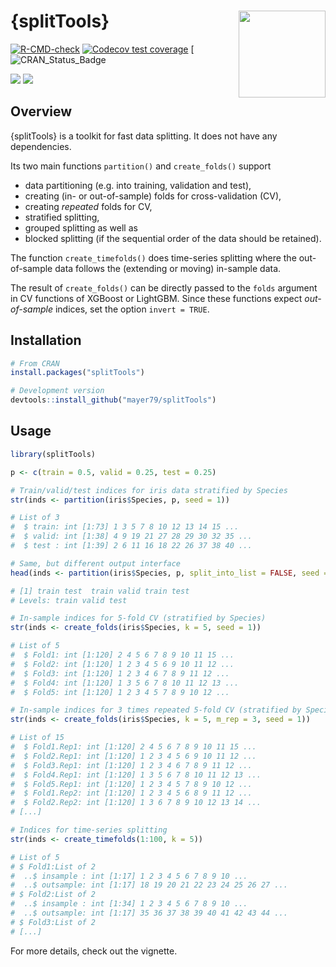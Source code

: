# {splitTools} <a href='https://github.com/mayer79/splitTools'><img src='man/figures/logo.png' align="right" height="139" /></a>

<!-- badges: start -->

[![R-CMD-check](https://github.com/mayer79/splitTools/actions/workflows/R-CMD-check.yaml/badge.svg)](https://github.com/mayer79/splitTools/actions/workflows/R-CMD-check.yaml)
[![Codecov test coverage](https://codecov.io/gh/mayer79/splitTools/graph/badge.svg)](https://app.codecov.io/gh/mayer79/splitTools?branch=main)
[![![CRAN_Status_Badge](https://www.r-pkg.org/badges/version/splitTools)](https://cran.r-project.org/package=splitTools)

[![](https://cranlogs.r-pkg.org/badges/splitTools)](https://cran.r-project.org/package=splitTools) 
[![](https://cranlogs.r-pkg.org/badges/grand-total/splitTools?color=orange)](https://cran.r-project.org/package=splitTools)

<!-- badges: end -->

## Overview

{splitTools} is a toolkit for fast data splitting. It does not have any dependencies. 

Its two main functions `partition()` and `create_folds()` support

- data partitioning (e.g. into training, validation and test),
- creating (in- or out-of-sample) folds for cross-validation (CV),
- creating *repeated* folds for CV,
- stratified splitting, 
- grouped splitting as well as
- blocked splitting (if the sequential order of the data should be retained).

The function `create_timefolds()` does time-series splitting where the out-of-sample data follows the (extending or moving) in-sample data.

The result of `create_folds()` can be directly passed to the `folds` argument in CV functions of XGBoost or LightGBM. Since these functions expect *out-of-sample* indices, set the option `invert = TRUE`.

## Installation

```r
# From CRAN
install.packages("splitTools")

# Development version
devtools::install_github("mayer79/splitTools")
```

## Usage

``` r
library(splitTools)

p <- c(train = 0.5, valid = 0.25, test = 0.25)

# Train/valid/test indices for iris data stratified by Species
str(inds <- partition(iris$Species, p, seed = 1))

# List of 3
#  $ train: int [1:73] 1 3 5 7 8 10 12 13 14 15 ...
#  $ valid: int [1:38] 4 9 19 21 27 28 29 30 32 35 ...
#  $ test : int [1:39] 2 6 11 16 18 22 26 37 38 40 ...

# Same, but different output interface
head(inds <- partition(iris$Species, p, split_into_list = FALSE, seed = 1))

# [1] train test  train valid train test 
# Levels: train valid test

# In-sample indices for 5-fold CV (stratified by Species)
str(inds <- create_folds(iris$Species, k = 5, seed = 1))

# List of 5
#  $ Fold1: int [1:120] 2 4 5 6 7 8 9 10 11 15 ...
#  $ Fold2: int [1:120] 1 2 3 4 5 6 9 10 11 12 ...
#  $ Fold3: int [1:120] 1 2 3 4 6 7 8 9 11 12 ...
#  $ Fold4: int [1:120] 1 3 5 6 7 8 10 11 12 13 ...
#  $ Fold5: int [1:120] 1 2 3 4 5 7 8 9 10 12 ...

# In-sample indices for 3 times repeated 5-fold CV (stratified by Species)
str(inds <- create_folds(iris$Species, k = 5, m_rep = 3, seed = 1))

# List of 15
#  $ Fold1.Rep1: int [1:120] 2 4 5 6 7 8 9 10 11 15 ...
#  $ Fold2.Rep1: int [1:120] 1 2 3 4 5 6 9 10 11 12 ...
#  $ Fold3.Rep1: int [1:120] 1 2 3 4 6 7 8 9 11 12 ...
#  $ Fold4.Rep1: int [1:120] 1 3 5 6 7 8 10 11 12 13 ...
#  $ Fold5.Rep1: int [1:120] 1 2 3 4 5 7 8 9 10 12 ...
#  $ Fold1.Rep2: int [1:120] 1 2 3 4 5 6 8 9 11 12 ...
#  $ Fold2.Rep2: int [1:120] 1 3 6 7 8 9 10 12 13 14 ...
# [...]

# Indices for time-series splitting
str(inds <- create_timefolds(1:100, k = 5))

# List of 5
# $ Fold1:List of 2
#  ..$ insample : int [1:17] 1 2 3 4 5 6 7 8 9 10 ...
#  ..$ outsample: int [1:17] 18 19 20 21 22 23 24 25 26 27 ...
# $ Fold2:List of 2
#  ..$ insample : int [1:34] 1 2 3 4 5 6 7 8 9 10 ...
#  ..$ outsample: int [1:17] 35 36 37 38 39 40 41 42 43 44 ...
# $ Fold3:List of 2
# [...]
```

For more details, check out the vignette.
